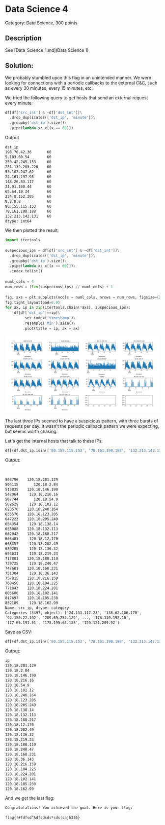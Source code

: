 # Data Science 4
Category: Data Science, 300 points


## Description

See [Data_Science_1.md](Data Science 1)

## Solution:

We probably stumbled upon this flag in an unintended manner. We were looking for connections with a periodic callbacks to the external C&C, such as every 30 minutes, every 15 minutes, etc.

We tried the following query to get hosts that send an external request every minute:

```python
df[df['src_int'] & ~df['dst_int']]\
  .drop_duplicates(['dst_ip', 'minute'])\
  .groupby('dst_ip').size()\
  .pipe(lambda x: x[(x == 60)])
```

Output

```
dst_ip
198.70.42.36       60
5.183.60.54        60
250.42.245.153     60
251.139.203.226    60
55.107.247.62      60
24.161.197.98      60
148.26.83.117      60
21.91.160.44       60
65.64.19.34        60
234.8.152.205      60
8.8.8.8            60
80.155.115.153     60
78.161.198.188     60
132.213.142.131    60
dtype: int64
```

We then plotted the result:

```python
import itertools

suspecious_ips = df[df['src_int'] & ~df['dst_int']]\
  .drop_duplicates(['dst_ip', 'minute'])\
  .groupby('dst_ip').size()\
  .pipe(lambda x: x[(x == 60)])\
  .index.tolist()

numl_cols = 4
num_rows = (len(suspecious_ips) // numl_cols) + 1

fig, axs = plt.subplots(ncols = numl_cols, nrows = num_rows, figsize=(20, 10))
fig.tight_layout(pad=6.0)
for ax, ip in zip(itertools.chain(*axs), suspecious_ips):
    df[df['dst_ip']==ip]\
        .set_index('timestamp')\
        .resample('Min').size()\
        .plot(title = ip, ax = ax)
```

![](images/ips.png)

The last three IPs seemed to have a suspicious pattern, with three bursts of requests per day. It wasn't the periodic callback pattern we were expecting, but seems worth chasing.

Let's get the internal hosts that talk to these IPs:

```python
df[(df.dst_ip.isin(['80.155.115.153', '78.161.198.188', '132.213.142.131']))].drop_duplicates('src_ip')["src_ip"]
```

Output:

```


503796    120.18.201.129
504115       120.18.2.84
515835    120.18.146.190
542064     120.18.216.16
567744       120.18.54.9
582629     120.18.102.12
623570    120.18.248.164
635570    120.18.123.205
647223    120.18.205.249
654354     120.18.138.14
658088    120.18.132.113
662042    120.18.188.217
666483     120.18.12.170
668357     120.18.202.49
689205     120.18.136.32
693631     120.18.219.23
717801    120.18.180.110
739725     120.18.240.47
747601    120.18.168.231
751304     120.18.36.143
757815    120.18.216.159
768456    120.18.184.225
771843    120.18.224.201
805606    120.18.102.141
817697    120.18.185.238
852189     120.18.162.99
Name: src_ip, dtype: category
Categories (5497, object): ['24.133.117.23', '138.62.106.170', '92.150.22.192', '209.69.254.129', ..., '173.119.192.16', '177.66.191.51', '178.195.62.138', '120.121.209.92']
```

Save as CSV:

```python
df[(df.dst_ip.isin(['80.155.115.153', '78.161.198.188', '132.213.142.131']))].drop_duplicates('src_ip')["src_ip"].to_csv("flag_d.csv", index = False, header = ["ip"])
```

Output:

```
ip
120.18.201.129
120.18.2.84
120.18.146.190
120.18.216.16
120.18.54.9
120.18.102.12
120.18.248.164
120.18.123.205
120.18.205.249
120.18.138.14
120.18.132.113
120.18.188.217
120.18.12.170
120.18.202.49
120.18.136.32
120.18.219.23
120.18.180.110
120.18.240.47
120.18.168.231
120.18.36.143
120.18.216.159
120.18.184.225
120.18.224.201
120.18.102.141
120.18.185.238
120.18.162.99
```

And we get the last flag:

```
Congratulations! You achieved the goal. Here is your flag: 

flag{!#fdfsd^&dfsdsds*sds(sajh336}
```